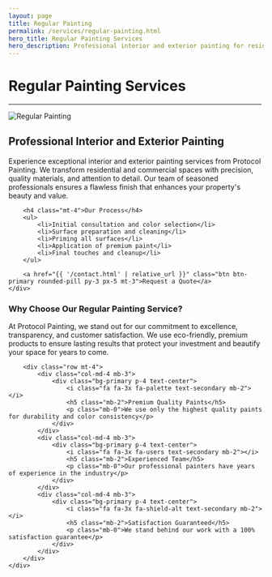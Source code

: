 ```yaml
---
layout: page
title: Regular Painting
permalink: /services/regular-painting.html
hero_title: Regular Painting Services
hero_description: Professional interior and exterior painting for residential and commercial spaces with premium materials and expert craftsmanship.
---
```


<div class="text-center mx-auto mb-5" style="max-width: 500px;">
    <h1 class="display-5">Regular Painting Services</h1>
    <hr class="w-25 mx-auto text-primary" style="opacity: 1;">
</div>

<div class="row">
    <div class="col-lg-6">
        <img class="img-fluid w-100 mb-4" src="{{ '/img/service-1.jpg' | relative_url }}" alt="Regular Painting">
    </div>
    <div class="col-lg-6">
        <h2>Professional Interior and Exterior Painting</h2>
        <p>Experience exceptional interior and exterior painting services from Protocol Painting. We transform residential and commercial spaces with precision, quality materials, and attention to detail. Our team of seasoned professionals ensures a flawless finish that enhances your property's beauty and value.</p>
        
        <h4 class="mt-4">Our Process</h4>
        <ul>
            <li>Initial consultation and color selection</li>
            <li>Surface preparation and cleaning</li>
            <li>Priming all surfaces</li>
            <li>Application of premium paint</li>
            <li>Final touches and cleanup</li>
        </ul>
        
        <a href="{{ '/contact.html' | relative_url }}" class="btn btn-primary rounded-pill py-3 px-5 mt-3">Request a Quote</a>
    </div>
</div>

<div class="row mt-5">
    <div class="col-12">
        <h3>Why Choose Our Regular Painting Service?</h3>
        <p>At Protocol Painting, we stand out for our commitment to excellence, transparency, and customer satisfaction. We use eco-friendly, premium products to ensure lasting results that protect your investment and beautify your space for years to come.</p>
        
        <div class="row mt-4">
            <div class="col-md-4 mb-3">
                <div class="bg-primary p-4 text-center">
                    <i class="fa fa-3x fa-palette text-secondary mb-2"></i>
                    <h5 class="mb-2">Premium Quality Paints</h5>
                    <p class="mb-0">We use only the highest quality paints for durability and color consistency</p>
                </div>
            </div>
            <div class="col-md-4 mb-3">
                <div class="bg-primary p-4 text-center">
                    <i class="fa fa-3x fa-users text-secondary mb-2"></i>
                    <h5 class="mb-2">Experienced Team</h5>
                    <p class="mb-0">Our professional painters have years of experience in the industry</p>
                </div>
            </div>
            <div class="col-md-4 mb-3">
                <div class="bg-primary p-4 text-center">
                    <i class="fa fa-3x fa-shield-alt text-secondary mb-2"></i>
                    <h5 class="mb-2">Satisfaction Guaranteed</h5>
                    <p class="mb-0">We stand behind our work with a 100% satisfaction guarantee</p>
                </div>
            </div>
        </div>
    </div>
</div>